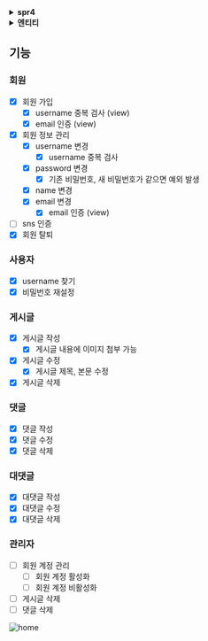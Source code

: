 <details>
<summary> <b>spr4</b> </summary>

게시글 -> 댓글, 댓글, 댓글 -> 댓글 작성자, 댓글 작성자, 댓글 작성자, ... n+1

aop 트랜잭션 전파

파일업로드 ckeditor
</details>

<details>
<summary><b>엔티티</b></summary>

<details>
<summary><b>User</b></summary>

- 속성
    - id(Long): 식별자
    - username(String): 로그인 아이디
    - password(String): 비밀번호
    - name(String): 회원 이름
    - email(String): 회원 이메일
    - isAccountNonExpired(boolean): 계정이 만료 여부
    - isAccountNonLocked(boolean): 계정이 잠김 여부
    - isCredentialsNonExpired(boolean): 인증 정보 만료 여부
    - isEnabled(boolean): 계정 활성화 여부
- 연관관계
    - UserRoleList(List<`UserRole`>): 회원 역할 리스트 `@OneToMany`
</details>
<details>
<summary><b>UserRole</b></summary>

- 속성
    - id(Long): 식별자
    - Role(Enum): 역할
- 연관관계
    - User(`User`): 역할이 부여된 회원 `@ManyToOne`
</details>
<details>
<summary><b>Board</b></summary>

- 속성
    - id(Long): 식별자
    - title(String): 제목
    - content(String): 내용
    - view(Integer): 조회수
- 연관관계
    - user(`User`): 작성자 `@ManyToOne`
    - commentList(List<`Comment`>): 댓글 리스트 `@OneToMany`
</details>
<details>
<summary><b>Comment</b></summary>

- 속성
    - id(Long): 식별자
    - content(String): 내용
- 연관관계
    - user(`User`): 작성자 `@ManyToOne`
    - board(`Board`): 댓글이 달린 게시글 `@ManyToOne`
    - parent(`Comment`): 부모 댓글 `@ManyToOne`
    - replyList(List<`Comment`>): 대댓글 리스트 `@OneToMany`
</details>
<details>
<summary><b>EmailVerificationToken</b></summary>

- 속성
    - id(Long): 식별자
    - email(String): 이메일
    - token(String): 인증 토큰
    - createTime(LocalDateTime): 생성 시간
    - expiryTime(LocalDateTime): 만료 시간
- 역할
    - 회원가입, 이메일 변경시 이메일 인증에 사용되는 엔티티
    - 입력받은 이메일로 토큰이 전송되고 토큰인증을 거쳐야 한다.
</details>
<details>
<summary><b>ResetPasswordToken</b></summary>

- 속성
    - id(Long): 식별자
    - email(String): 이메일
    - token(String): 인증 토큰
    - createTime(LocalDateTime): 생성 시간
    - expiryTime(LocalDateTime): 만료 시간
- 역할
    - 비밀번호를 초기시 사용되는 엔티티
    - 입력받은 이메일로 새로운 비밀번호 생성 주소가 전송된다.
</details>
<details>
<summary><b>FileEntity</b></summary>

- 속성
    - id(Long): 식별자
    - uploadFileName(String): 업 로드시 파일 이름
    - saveFileName(String): 저장된 파일 이름
- 연관관계
    - board(`Board`): 파일이 사용된 게시글
- 역할
    - 서버에 업 로드된 파일과 게시글을 연결하여 관리하기위한 엔티티
</details>

</details>

## 기능

### 회원
- [x] 회원 가입
    - [x] username 중복 검사 (view)
    - [x] email 인증 (view)
- [x] 회원 정보 관리
    - [x] username 변경
        - [x] username 중복 검사
    - [x] password 변경
        - [x] 기존 비밀번호, 새 비밀번호가 같으면 예외 발생
    - [x] name 변경
    - [x] email 변경
        - [x] email 인증 (view)
- [ ] sns 인증
- [x] 회원 탈퇴

### 사용자
- [x] username 찾기
- [x] 비밀번호 재설정

### 게시글
- [x] 게시글 작성
    - [x] 게시글 내용에 이미지 첨부 가능
- [x] 게시글 수정
    - [x] 게시글 제목, 본문 수정
- [x] 게시글 삭제

### 댓글
- [x] 댓글 작성
- [x] 댓글 수정
- [x] 댓글 삭제

### 대댓글
- [x] 대댓글 작성
- [x] 대댓글 수정
- [x] 대댓글 삭제

### 관리자
- [ ] 회원 계정 관리
    - [ ] 회원 계정 활성화
    - [ ] 회원 계정 비활성화
- [ ] 게시글 삭제
- [ ] 댓글 삭제

![home](/src/main/resources/content/home.gif)



